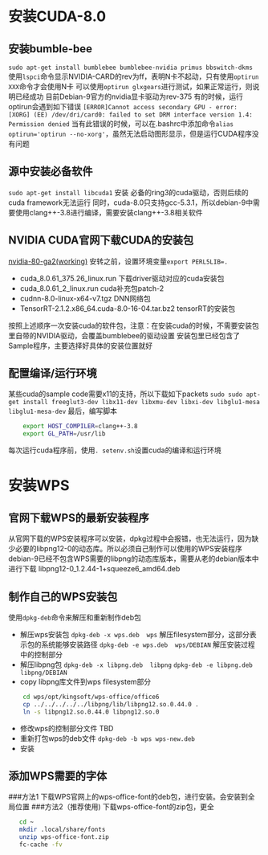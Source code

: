 # 安装CUDA-8.0
## 安装bumble-bee
```sudo apt-get install bumblebee bumblebee-nvidia primus bbswitch-dkms```
使用```lspci```命令显示NVIDIA-CARD的rev为ff，表明N卡不起动，只有使用```optirun XXX```命令才会使用N卡
可以使用```optirun glxgears```进行测试，如果正常运行，则说明已经成功
目前Debian-9官方的nvidia显卡驱动为rev-375
有的时候，运行optirun会遇到如下错误
```[ERROR]Cannot access secondary GPU - error: [XORG] (EE) /dev/dri/card0: failed to set DRM interface version 1.4: Permission denied```
当有此错误的时候，可以在.bashrc中添加命令```alias optirun='optirun --no-xorg'```，虽然无法启动图形显示，但是运行CUDA程序没有问题
## 源中安装必备软件
```sudo apt-get install libcuda1```
安装 必备的ring3的cuda驱动，否则后续的cuda framework无法运行
同时，cuda-8.0只支持gcc-5.3.1，所以debian-9中需要使用clang++-3.8进行编译，需要安装clang++-3.8相关软件
## NVIDIA CUDA官网下载CUDA的安装包
[nvidia-80-ga2(working)](https://developer.nvidia.com/cuda-80-ga2-download-archive) 
安转之前，设置环境变量```export PERL5LIB=.```
- cuda_8.0.61_375.26_linux.run	下载driver驱动对应的cuda安装包
- cuda_8.0.61_2_linux.run		cuda补充包patch-2
- cudnn-8.0-linux-x64-v7.tgz	DNN网络包
- TensorRT-2.1.2.x86_64.cuda-8.0-16-04.tar.bz2	tensorRT的安装包

按照上述顺序一次安装cuda的软件包，注意：在安装cuda的时候，不需要安装包里自带的NVIDIA驱动，会覆盖bumblebee的驱动设置
安装包里已经包含了Sample程序，主要选择好具体的安装位置就好

## 配置编译/运行环境
某些cuda的sample code需要x11的支持，所以下载如下packets
```sudo sudo apt-get install freeglut3-dev libx11-dev libxmu-dev libxi-dev libglu1-mesa libglu1-mesa-dev```
最后，编写脚本
```bash
    export HOST_COMPILER=clang++-3.8
    export GL_PATH=/usr/lib
```
每次运行cuda程序前，使用```. setenv.sh```设置cuda的编译和运行环境
# 安装WPS
## 官网下载WPS的最新安装程序
从官网下载的WPS安装程序可以安装，dpkg过程中会报错，也无法运行，因为缺少必要的libpng12-0的动态库。所以必须自己制作可以使用的WPS安装程序
debian-9已经不包含WPS需要的libpng的动态库版本，需要从老的debian版本中进行下载
libpng12-0_1.2.44-1+squeeze6_amd64.deb
## 制作自己的WPS安装包
使用```dpkg-deb```命令来解压和重新制作deb包
* 解压wps安装包
	```dpkg-deb -x wps.deb  wps```		解压filesystem部分，这部分表示包的系统能够安装路径
	```dpkg-deb -e wps.deb  wps/DEBIAN```	解压安装过程中的控制部分
* 解压libpng包
```dpkg-deb -x libpng.deb  libpng```
```dpkg-deb -e libpng.deb  libpng/DEBIAN```
* copy libpng库文件到wps filesystem部分
```bash
    cd wps/opt/kingsoft/wps-office/office6
    cp ../../../../../libpng/lib/libpng12.so.0.44.0 .
    ln -s libpng12.so.0.44.0 libpng12.so.0
```
* 修改wps的控制部分文件
TBD
* 重新打包wps的deb文件
```dpkg-deb -b wps wps-new.deb```
* 安装
## 添加WPS需要的字体
###方法1
下载WPS官网上的wps-office-font的deb包，进行安装。会安装到全局位置
###方法2（推荐使用)
下载wps-office-font的zip包，更全
```bash
   cd ~
   mkdir .local/share/fonts
   unzip wps-office-font.zip
   fc-cache -fv
```